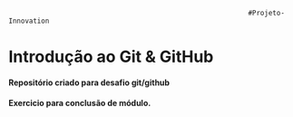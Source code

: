                                                                #Projeto-Innovation

# Introdução ao Git & GitHub
#### Repositório criado para desafio git/github
#### Exercicio para conclusão de módulo.
